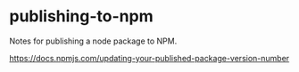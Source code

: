 # publishing-to-npm
Notes for publishing a node package to NPM.

https://docs.npmjs.com/updating-your-published-package-version-number

